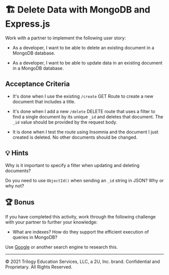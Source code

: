 # 🏗️ Delete Data with MongoDB and Express.js

Work with a partner to implement the following user story:

* As a developer, I want to be able to delete an existing document in a MongoDB database. 

* As a developer, I want to be able to update data in an existing document in a MongoDB database. 

## Acceptance Criteria

* It's done when I use the existing `/create` GET Route to create a new document that includes a title.

* It's done when I add a new `/delete` DELETE route that uses a filter to find a single document by its unique `_id` and deletes that document. The `_id` value should be provided by the request body.

* It is done when I test the route using Insomnia and the document I just created is deleted. No other documents should be changed.

## 💡 Hints

Why is it important to specify a filter when updating and deleting documents? 

Do you need to use `ObjectId()` when sending an `_id` string in JSON? Why or why not? 

## 🏆 Bonus

If you have completed this activity, work through the following challenge with your partner to further your knowledge:

* What are indexes? How do they support the efficient execution of queries in MongoDB?

Use [Google](https://www.google.com) or another search engine to research this.

---
© 2021 Trilogy Education Services, LLC, a 2U, Inc. brand. Confidential and Proprietary. All Rights Reserved.
